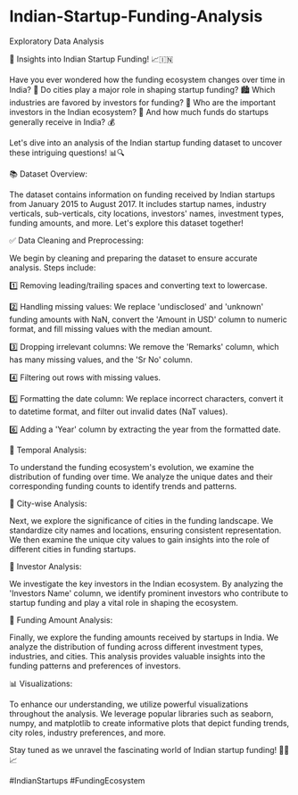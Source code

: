 # Indian-Startup-Funding-Analysis
Exploratory Data Analysis

🚀 Insights into Indian Startup Funding! 📈🇮🇳



Have you ever wondered how the funding ecosystem changes over time in India? 🔄 Do cities play a major role in shaping startup funding? 🏙️ Which industries are favored by investors for funding? 🤝 Who are the important investors in the Indian ecosystem? 💼 And how much funds do startups generally receive in India? 💰



Let's dive into an analysis of the Indian startup funding dataset to uncover these intriguing questions! 📊🔍



📚 Dataset Overview:

The dataset contains information on funding received by Indian startups from January 2015 to August 2017. It includes startup names, industry verticals, sub-verticals, city locations, investors' names, investment types, funding amounts, and more. Let's explore this dataset together!



✅ Data Cleaning and Preprocessing:

We begin by cleaning and preparing the dataset to ensure accurate analysis. Steps include:

1️⃣ Removing leading/trailing spaces and converting text to lowercase.

2️⃣ Handling missing values: We replace 'undisclosed' and 'unknown' funding amounts with NaN, convert the 'Amount in USD' column to numeric format, and fill missing values with the median amount.

3️⃣ Dropping irrelevant columns: We remove the 'Remarks' column, which has many missing values, and the 'Sr No' column.

4️⃣ Filtering out rows with missing values.

5️⃣ Formatting the date column: We replace incorrect characters, convert it to datetime format, and filter out invalid dates (NaT values).

6️⃣ Adding a 'Year' column by extracting the year from the formatted date.



📅 Temporal Analysis:

To understand the funding ecosystem's evolution, we examine the distribution of funding over time. We analyze the unique dates and their corresponding funding counts to identify trends and patterns.



🌆 City-wise Analysis:

Next, we explore the significance of cities in the funding landscape. We standardize city names and locations, ensuring consistent representation. We then examine the unique city values to gain insights into the role of different cities in funding startups.



💼 Investor Analysis:

We investigate the key investors in the Indian ecosystem. By analyzing the 'Investors Name' column, we identify prominent investors who contribute to startup funding and play a vital role in shaping the ecosystem.



💸 Funding Amount Analysis:

Finally, we explore the funding amounts received by startups in India. We analyze the distribution of funding across different investment types, industries, and cities. This analysis provides valuable insights into the funding patterns and preferences of investors.



📊 Visualizations:

To enhance our understanding, we utilize powerful visualizations throughout the analysis. We leverage popular libraries such as seaborn, numpy, and matplotlib to create informative plots that depict funding trends, city roles, industry preferences, and more.



Stay tuned as we unravel the fascinating world of Indian startup funding! 🎉💼📈



#IndianStartups #FundingEcosystem 